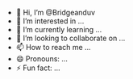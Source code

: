 - 👋 Hi, I’m @Bridgeanduv
- 👀 I’m interested in ...
- 🌱 I’m currently learning ...
- 💞️ I’m looking to collaborate on ...
- 📫 How to reach me ...
- 😄 Pronouns: ...
- ⚡ Fun fact: ...

<!---
Bridgeanduv/Bridgeanduv is a ✨ special ✨ repository because its `README.md` (this file) appears on your GitHub profile.
You can click the Preview link to take a look at your changes.
--->
